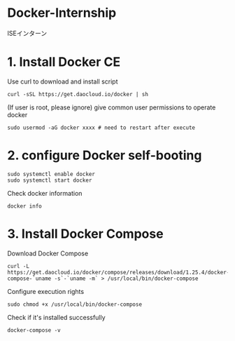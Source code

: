 # Docker-Internship
ISEインターン

# 1. Install Docker CE

Use curl to download and install script

```shell
curl -sSL https://get.daocloud.io/docker | sh
```

(If user is root, please ignore) give common user permissions to operate docker

```shell
sudo usermod -aG docker xxxx # need to restart after execute
```

# 2. configure Docker self-booting

```shell
sudo systemctl enable docker
sudo systemctl start docker
```

Check docker information

```shell
docker info
```

# 3. Install Docker Compose

Download Docker Compose

```shell
curl -L https://get.daocloud.io/docker/compose/releases/download/1.25.4/docker-compose-`uname -s`-`uname -m` > /usr/local/bin/docker-compose
```

Configure execution rights

```shell
sudo chmod +x /usr/local/bin/docker-compose
```

Check if it's installed successfully

```shell
docker-compose -v
```
